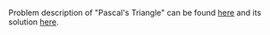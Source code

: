 Problem description of "Pascal's Triangle" can be found [here](https://leetcode.com/problems/pascals-triangle/) and its solution [here](https://github.com/aurimas13/Solutions-To-Problems/blob/main/LeetCode/Java%20Solutions/Pascal's%20Triangle/pascals.java). 


